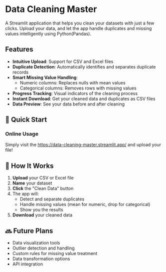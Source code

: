 # Data Cleaning Master

A Streamlit application that helps you clean your datasets with just a few clicks. Upload your data, and let the app handle duplicates and missing values intelligently using Python(Pandas).

## Features

- **Intuitive Upload**: Support for CSV and Excel files
- **Duplicate Detection**: Automatically identifies and separates duplicate records
- **Smart Missing Value Handling**:
  - Numeric columns: Replaces nulls with mean values
  - Categorical columns: Removes rows with missing values
- **Progress Tracking**: Visual indicators of the cleaning process
- **Instant Download**: Get your cleaned data and duplicates as CSV files
- **Data Preview**: See your data before and after cleaning

## 🚀 Quick Start

### Online Usage
Simply visit the https://data-cleaning-master.streamlit.app/ and upload your file!

## 🔧 How It Works

1. **Upload** your CSV or Excel file
2. **Name** your dataset
3. **Click** the "Clean Data" button
4. The app will:
   - Detect and separate duplicates
   - Handle missing values (mean for numeric, drop for categorical)
   - Show you the results
5. **Download** your cleaned data

## 🔜 Future Plans

- Data visualization tools
- Outlier detection and handling
- Custom rules for missing value treatment
- Data transformation options
- API integration
